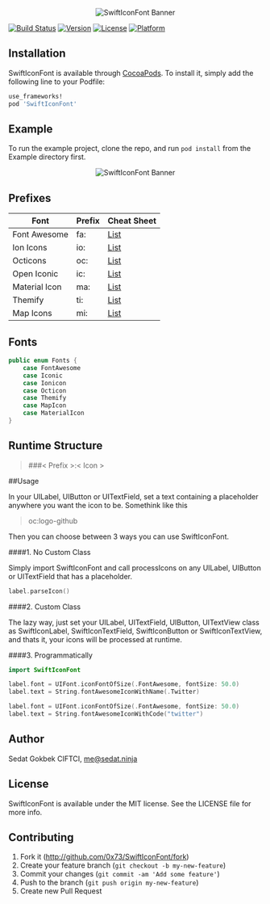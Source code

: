 <p align="center"><img src="https://raw.githubusercontent.com/0x73/SwiftIconFont/master/Assets/logo.png" alt="SwiftIconFont Banner"></p>

[![Build Status](https://travis-ci.org/0x73/SwiftIconFont.svg)](https://travis-ci.org/0x73/SwiftIconFont)
[![Version](https://img.shields.io/cocoapods/v/SwiftIconFont.svg?style=flat)](http://cocoapods.org/pods/SwiftIconFont)
[![License](https://img.shields.io/cocoapods/l/SwiftIconFont.svg?style=flat)](http://cocoapods.org/pods/SwiftIconFont)
[![Platform](https://img.shields.io/cocoapods/p/SwiftIconFont.svg?style=flat)](http://cocoapods.org/pods/SwiftIconFont)

## Installation
SwiftIconFont is available through [CocoaPods](http://cocoapods.org). To install
it, simply add the following line to your Podfile:

````ruby
use_frameworks!
pod 'SwiftIconFont'
````

## Example

To run the example project, clone the repo, and run `pod install` from the Example directory first.

<p align="center"><img src="https://raw.githubusercontent.com/0x73/SwiftIconFont/master/Assets/example1.png" alt="SwiftIconFont Banner"></p>


## Prefixes

| Font         | Prefix | Cheat Sheet                               |
|--------------|--------|-------------------------------------------|
| Font Awesome | fa:    | [List](http://fontawesome.io/cheatsheet/) |
| Ion Icons    | io:    | [List](http://ionicons.com)               |
| Octicons     | oc:    | [List](https://octicons.github.com)       |
| Open Iconic  | ic:    | [List](https://useiconic.com/open/)       |
| Material Icon   | ma:    | [List](https://design.google.com/icons/)       |
| Themify   | ti:    | [List](https://themify.me/themify-icons)       |
| Map Icons   | mi:    | [List](http://map-icons.com)       |

## Fonts
````swift
public enum Fonts {
    case FontAwesome
    case Iconic
    case Ionicon
    case Octicon
    case Themify
    case MapIcon
    case MaterialIcon
}
````

## Runtime Structure
> ###< Prefix >:< Icon >


##Usage

In your UILabel, UIButton or UITextField, set a text containing a placeholder anywhere you want the icon to be. Somethink like this

> oc:logo-github


Then you can choose between 3 ways you can use SwiftIconFont.

####1. No Custom Class

Simply import SwiftIconFont and call processIcons on any UILabel, UIButton or UITextField that has a placeholder.

```swift
label.parseIcon()
```

####2. Custom Class

The lazy way, just set your UILabel, UITextField, UIButton, UITextView class as SwiftIconLabel, SwiftIconTextField, SwiftIconButton or SwiftIconTextView, and thats it, your icons will be processed at runtime.


####3. Programmatically

````swift
import SwiftIconFont

label.font = UIFont.iconFontOfSize(.FontAwesome, fontSize: 50.0)
label.text = String.fontAwesomeIconWithName(.Twitter)

label.font = UIFont.iconFontOfSize(.FontAwesome, fontSize: 50.0)
label.text = String.fontAwesomeIconWithCode("twitter")
````

## Author

Sedat Gokbek CIFTCI, me@sedat.ninja

## License

SwiftIconFont is available under the MIT license. See the LICENSE file for more info.

## Contributing

1. Fork it (http://github.com/0x73/SwiftIconFont/fork)
2. Create your feature branch (`git checkout -b my-new-feature`)
3. Commit your changes (`git commit -am 'Add some feature'`)
4. Push to the branch (`git push origin my-new-feature`)
5. Create new Pull Request
